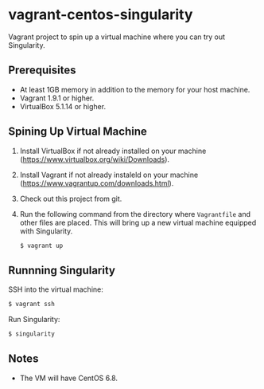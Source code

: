 # vagrant-centos-singularity

Vagrant project to spin up a virtual machine where you can try out Singularity.

## Prerequisites

- At least 1GB memory in addition to the memory for your host machine.
- Vagrant 1.9.1 or higher.
- VirtualBox 5.1.14 or higher.

## Spining Up Virtual Machine

1. Install VirtualBox if not already installed on your machine (https://www.virtualbox.org/wiki/Downloads).
1. Install Vagrant if not already instaleld on your machine (https://www.vagrantup.com/downloads.html).
1. Check out this project from git.
1. Run the following command from the directory where `Vagrantfile` and other files are placed. This will bring up a new virtual machine equipped with Singularity.

    ```bash
    $ vagrant up
    ```

## Runnning Singularity

SSH into the virtual machine:

```bash
$ vagrant ssh
```

Run Singularity:

```bash
$ singularity
```

## Notes

- The VM will have CentOS 6.8.
